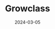 ---  
layout: startup_page  
title: "Growclass"  
id: "growclass.co"  
permalink: "/growclassgrowclass.co03052024/"  
website: "https://www.growclass.co"  
funding_round: "Grant"  
funding_amount: "$1.7M"  
investors: "Upskill Canada"  
about: "Growclass is an award-winning course and community specializing in Growth Marketing, providing marketers with the technical skills needed for high-growth career opportunities. Founded by Sarah Stockdale, Growclass focuses on making digital marketing education accessible and inclusive, particularly to underrepresented communities."  
markets: "Growth Marketing, Digital Marketing"  
hq: "Toronto, Ontario, Canada"  
founded_year: ""  
linkedin: ""  
twitter: ""  
instagram: ""  
facebook: ""  
crunchbase: ""  
pitchbook: ""  

date_display: "05-Mar-2024"  
date: "2024-03-05"

# SEO Optimization  
meta_title: "Growclass - Grant Funding ($1.7M)"  
meta_description: "Growclass, Growclass is an award-winning course and community specializing in Growth Marketing, providing marketers with the technical skills needed for high-gro..."  
meta_keywords: "Growclass, Growth Marketing, Digital Marketing, Grant funding"  
canonical_url: "https://startup.projectstartups.com/growclassgrowclass.co03052024/"  
---